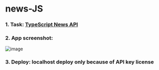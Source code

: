 # news-JS
### 1. Task: [TypeScript News API](https://github.com/rolling-scopes-school/js-fe-course-en/blob/main/tasks/typescript/typescript.md)
### 2. App screenshot:
![image](https://user-images.githubusercontent.com/106703414/200328484-abbcb005-d323-49e1-98b4-50dfa6f29aad.png)

### 3. Deploy:  localhost deploy only because of API key license
